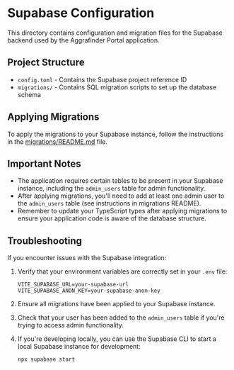 # Supabase Configuration

This directory contains configuration and migration files for the Supabase backend used by the Aggrafinder Portal application.

## Project Structure

- `config.toml` - Contains the Supabase project reference ID
- `migrations/` - Contains SQL migration scripts to set up the database schema

## Applying Migrations

To apply the migrations to your Supabase instance, follow the instructions in the [migrations/README.md](./migrations/README.md) file.

## Important Notes

- The application requires certain tables to be present in your Supabase instance, including the `admin_users` table for admin functionality.
- After applying migrations, you'll need to add at least one admin user to the `admin_users` table (see instructions in migrations README).
- Remember to update your TypeScript types after applying migrations to ensure your application code is aware of the database structure.

## Troubleshooting

If you encounter issues with the Supabase integration:

1. Verify that your environment variables are correctly set in your `.env` file:

   ```
   VITE_SUPABASE_URL=your-supabase-url
   VITE_SUPABASE_ANON_KEY=your-supabase-anon-key
   ```

2. Ensure all migrations have been applied to your Supabase instance.

3. Check that your user has been added to the `admin_users` table if you're trying to access admin functionality.

4. If you're developing locally, you can use the Supabase CLI to start a local Supabase instance for development:
   ```bash
   npx supabase start
   ```
